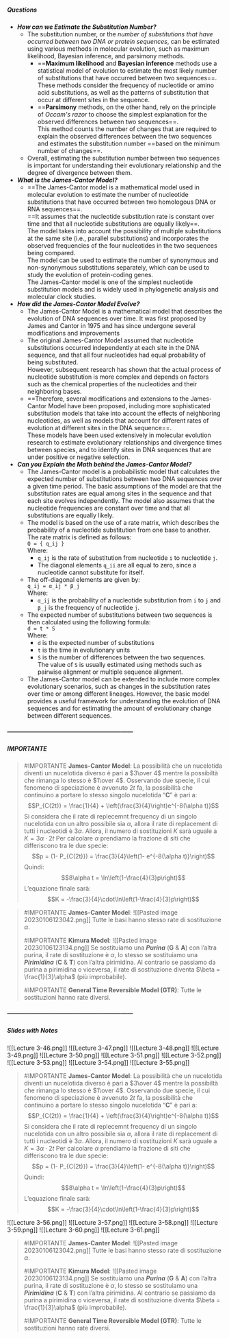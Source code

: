 ##### Questions
- ***How can we Estimate the Substitution Number?***
	- The substitution number, or the *number of substitutions that have occurred between two DNA or protein sequences*, can be estimated using various methods in molecular evolution, such as maximum likelihood, Bayesian inference, and parsimony methods.
		- ==**Maximum likelihood** and **Bayesian inference** methods use a statistical model of evolution to estimate the most likely number of substitutions that have occurred between two sequences==. <br>These methods consider the frequency of nucleotide or amino acid substitutions, as well as the patterns of substitution that occur at different sites in the sequence.
		- ==**Parsimony** methods, on the other hand, rely on the principle of *Occam's razor* to choose the simplest explanation for the observed differences between two sequences==. <br>This method counts the number of changes that are required to explain the observed differences between the two sequences and estimates the substitution number ==based on the minimum number of changes==.
	- Overall, estimating the substitution number between two sequences is important for understanding their evolutionary relationship and the degree of divergence between them.
- ***What is the James-Cantor Model?***
	- ==The James-Cantor model is a mathematical model used in molecular evolution to estimate the number of nucleotide substitutions that have occurred between two homologous DNA or RNA sequences==. <br>==It assumes that the nucleotide substitution rate is constant over time and that all nucleotide substitutions are equally likely==. <br>The model takes into account the possibility of multiple substitutions at the same site (i.e., parallel substitutions) and incorporates the observed frequencies of the four nucleotides in the two sequences being compared. <br>The model can be used to estimate the number of synonymous and non-synonymous substitutions separately, which can be used to study the evolution of protein-coding genes. <br>The James-Cantor model is one of the simplest nucleotide substitution models and is widely used in phylogenetic analysis and molecular clock studies.
- ***How did the James-Cantor Model Evolve?***
	- The James-Cantor Model is a mathematical model that describes the evolution of DNA sequences over time. It was first proposed by James and Cantor in 1975 and has since undergone several modifications and improvements
	- The original James-Cantor Model assumed that nucleotide substitutions occurred independently at each site in the DNA sequence, and that all four nucleotides had equal probability of being substituted. <br>However, subsequent research has shown that the actual process of nucleotide substitution is more complex and depends on factors such as the chemical properties of the nucleotides and their neighboring bases.
	- ==Therefore, several modifications and extensions to the James-Cantor Model have been proposed, including more sophisticated substitution models that take into account the effects of neighboring nucleotides, as well as models that account for different rates of evolution at different sites in the DNA sequence==. <br>These models have been used extensively in molecular evolution research to estimate evolutionary relationships and divergence times between species, and to identify sites in DNA sequences that are under positive or negative selection.
- ***Can you Explain the Math behind the James-Cantor Model?***
	- The James-Cantor model is a probabilistic model that calculates the expected number of substitutions between two DNA sequences over a given time period. The basic assumptions of the model are that the substitution rates are equal among sites in the sequence and that each site evolves independently. The model also assumes that the nucleotide frequencies are constant over time and that all substitutions are equally likely.
	- The model is based on the use of a rate matrix, which describes the probability of a nucleotide substitution from one base to another. The rate matrix is defined as follows: <br> `Q = { q_ij }`<br>Where:
		- `q_ij` is the rate of substitution from nucleotide `i` to nucleotide `j`. 
		- The diagonal elements `q_ii` are all equal to zero, since a nucleotide cannot substitute for itself. <br>
	- The off-diagonal elements are given by: <br>`q_ij = α_ij * β_j`<br>Where:
		- `α_ij` is the probability of a nucleotide substitution from `i` to `j` and `β_j` is the frequency of nucleotide `j`.<br>
	- The expected number of substitutions between two sequences is then calculated using the following formula: <br>`d = t * S`<br>Where:
		- `d` is the expected number of substitutions
		- `t` is the time in evolutionary units
		- `S` is the number of differences between the two sequences. <br>The value of `S` is usually estimated using methods such as pairwise alignment or multiple sequence alignment.<br>
	- The James-Cantor model can be extended to include more complex evolutionary scenarios, such as changes in the substitution rates over time or among different lineages. However, the basic model provides a useful framework for understanding the evolution of DNA sequences and for estimating the amount of evolutionary change between different sequences.

##### —————————————————————
##### IMPORTANTE

> #IMPORTANTE **James-Cantor Model**:
> La possibilità che un nucelotida diventi un nucelotida diverso è pari a $3\over 4$ mentre la possibiltà che rimanga lo stesso è $1\over 4$. 
> Osservando due specie, il cui fenomeno di speciazione è avvenuto $2t$ fa, la possibilità che continuino a portare lo stesso singolo nucelotida “**C**” è pari a:
> $$P_{C(2t)} = \frac{1}{4} + \left(\frac{3}{4}\right)e^{-8(\alpha t)}$$
> Si considera che il rate di replecemnt frequency di un singolo nucelotida con un altro possibile sia $\alpha$, allora il rate di replacement di tutti i nucleotidi è $3\alpha$.
> Allora, il numero di sostituzioni $K$ sarà uguale a $K = 3\alpha \cdot 2t$
> Per calcolare $\alpha$ prendiamo la frazione di siti che differiscono tra le due specie:
> $$p = (1- P_{C(2t)}) = \frac{3}{4}\left(1- e^{-8(\alpha t)}\right)$$
> Quindi:
> $$8\alpha t = \ln\left(1-\frac{4}{3}p\right)$$
> L’equazione finale sarà:
> $$K = -\frac{3}{4}\cdot\ln\left(1-\frac{4}{3}p\right)$$

> #IMPORTANTE **James-Canter Model**:
> ![[Pasted image 20230106123042.png]]
> Tutte le basi hanno stesso rate di sostituzione $\alpha$.
> 
> #IMPORTANTE **Kimura Model**:
> ![[Pasted image 20230106123134.png]]
> Se sostituiamo una ***Purina*** (**G** & **A**) con l’altra purina, il rate di sostituzione è $\alpha$, lo stesso se sostituiamo una ***Pirimidina*** (**C** & **T**) con l’altra pirimidina.
> Al contrario se passiamo da purina a pirimidina o viceversa, il rate di sostituzione diventa $\beta = \frac{1}{3}\alpha$ (più improbabile).
> 
> #IMPORTANTE **General Time Reversible Model (GTR)**: Tutte le sostituzioni hanno rate diversi.


##### —————————————————————
##### Slides with Notes
![[Lecture 3-46.png]] ![[Lecture 3-47.png]] 
![[Lecture 3-48.png]] 
![[Lecture 3-49.png]] 
![[Lecture 3-50.png]] 
![[Lecture 3-51.png]] 
![[Lecture 3-52.png]] 
![[Lecture 3-53.png]] 
![[Lecture 3-54.png]] 
![[Lecture 3-55.png]]

> #IMPORTANTE **James-Cantor Model**:
> La possibilità che un nucelotida diventi un nucelotida diverso è pari a $3\over 4$ mentre la possibiltà che rimanga lo stesso è $1\over 4$. 
> Osservando due specie, il cui fenomeno di speciazione è avvenuto $2t$ fa, la possibilità che continuino a portare lo stesso singolo nucelotida “**C**” è pari a:
> $$P_{C(2t)} = \frac{1}{4} + \left(\frac{3}{4}\right)e^{-8(\alpha t)}$$
> Si considera che il rate di replecemnt frequency di un singolo nucelotida con un altro possibile sia $\alpha$, allora il rate di replacement di tutti i nucleotidi è $3\alpha$.
> Allora, il numero di sostituzioni $K$ sarà uguale a $K = 3\alpha \cdot 2t$
> Per calcolare $\alpha$ prendiamo la frazione di siti che differiscono tra le due specie:
> $$p = (1- P_{C(2t)}) = \frac{3}{4}\left(1- e^{-8(\alpha t)}\right)$$
> Quindi:
> $$8\alpha t = \ln\left(1-\frac{4}{3}p\right)$$
> L’equazione finale sarà:
> $$K = -\frac{3}{4}\cdot\ln\left(1-\frac{4}{3}p\right)$$

![[Lecture 3-56.png]] 
![[Lecture 3-57.png]] 
![[Lecture 3-58.png]] 
![[Lecture 3-59.png]] 
![[Lecture 3-60.png]] 
![[Lecture 3-61.png]]

> #IMPORTANTE **James-Canter Model**:
> ![[Pasted image 20230106123042.png]]
> Tutte le basi hanno stesso rate di sostituzione $\alpha$.
> 
> #IMPORTANTE **Kimura Model**:
> ![[Pasted image 20230106123134.png]]
> Se sostituiamo una ***Purina*** (**G** & **A**) con l’altra purina, il rate di sostituzione è $\alpha$, lo stesso se sostituiamo una ***Pirimidina*** (**C** & **T**) con l’altra pirimidina.
> Al contrario se passiamo da purina a pirimidina o viceversa, il rate di sostituzione diventa $\beta = \frac{1}{3}\alpha$ (più improbabile).
> 
> #IMPORTANTE **General Time Reversible Model (GTR)**: Tutte le sostituzioni hanno rate diversi.
